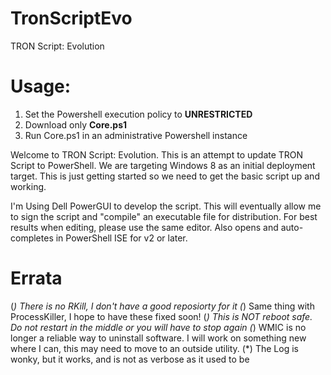# TronScriptEvo
TRON Script: Evolution

# Usage:
 1) Set the Powershell execution policy to **UNRESTRICTED**
 2) Download only **Core.ps1**
 3) Run Core.ps1 in an administrative Powershell instance

Welcome to TRON Script: Evolution. This is an attempt to update TRON Script to PowerShell. We are targeting Windows 8 as an initial deployment target. This is just getting started so we need to get the basic script up and working.

I'm Using Dell PowerGUI to develop the script. This will eventually allow me to sign the script and "compile" an executable file for distribution. For best results when editing, please use the same editor. Also opens and auto-completes in PowerShell ISE for v2 or later.

# Errata
(*) There is no RKill, I don't have a good reposiorty for it
(*) Same thing with ProcessKiller, I hope to have these fixed soon!
(*) This is NOT reboot safe. Do not restart in the middle or you will have to stop again
(*) WMIC is no longer a reliable way to uninstall software. I will work on something new where I can, this may need to move to an outside utility.
(*) The Log is wonky, but it works, and is not as verbose as it used to be
